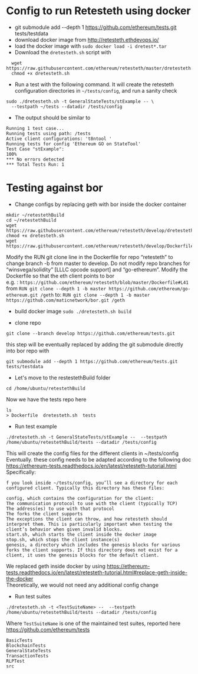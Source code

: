 
# Config to run Retesteth using docker

- git submodule add --depth 1 https://github.com/ethereum/tests.git tests/testdata  
- download docker image from http://retesteth.ethdevops.io/  
- load the docker image with `sudo docker load -i dretest*.tar` 
- Download the `dretesteth.sh` script with
```
  wget https://raw.githubusercontent.com/ethereum/retesteth/master/dretesteth.sh
  chmod +x dretesteth.sh
```
- Run a test with the following command. It will create the retesteth configuration directories in `~/tests/config`, and run a sanity check  
```
sudo ./dretesteth.sh -t GeneralStateTests/stExample -- \
  --testpath ~/tests --datadir /tests/config
```
- The output should be similar to
```
Running 1 test case...
Running tests using path: /tests
Active client configurations: 't8ntool '
Running tests for config 'Ethereum GO on StateTool'
Test Case "stExample":
100%
*** No errors detected
*** Total Tests Run: 1
```

# Testing against bor

- Change configs by replacing geth with bor inside the docker container  
```
mkdir ~/retestethBuild
cd ~/retestethBuild
wget https://raw.githubusercontent.com/ethereum/retesteth/develop/dretesteth.sh
chmod +x dretesteth.sh
wget https://raw.githubusercontent.com/ethereum/retesteth/develop/Dockerfile
```
Modify the RUN git clone line in the Dockerfile for repo “retesteth” to change branch -b from master to develop. Do not modify repo branches for “winsvega/solidity” [LLLC opcode support] and “go-ethereum”.
Modify the Dockerfile so that the eth client points to bor  
e.g. : `https://github.com/ethereum/retesteth/blob/master/Dockerfile#L41`
from `RUN git clone --depth 1 -b master https://github.com/ethereum/go-ethereum.git /geth`
to: `RUN git clone --depth 1 -b master https://github.com/maticnetwork/bor.git /geth`

- build docker image
`sudo ./dretesteth.sh build`

- clone repo
``` 
git clone --branch develop https://github.com/ethereum/tests.git
```
this step will be eventually replaced by adding the git submodule directly into bor repo with   
``` 
git submodule add --depth 1 https://github.com/ethereum/tests.git tests/testdata
```
- Let's move to the restestethBuild folder
```
cd /home/ubuntu/retestethBuild
```
Now we have the tests repo here  
```
ls
> Dockerfile  dretesteth.sh  tests
```
- Run test example    
```
./dretesteth.sh -t GeneralStateTests/stExample --  --testpath /home/ubuntu/retestethBuild/tests --datadir /tests/config
```
This will create the config files for the different clients in ~/tests/config
Eventually. these config needs to be adapted according to the following doc  
https://ethereum-tests.readthedocs.io/en/latest/retesteth-tutorial.html
Specifically:  
``` 
f you look inside ~/tests/config, you’ll see a directory for each configured client. Typically this directory has these files:

config, which contains the configuration for the client:
The communication protocol to use with the client (typically TCP)
The address(es) to use with that protocol
The forks the client supports
The exceptions the client can throw, and how retesteth should interpret them. This is particularly important when testing the client’s behavior when given invalid blocks.
start.sh, which starts the client inside the docker image
stop.sh, which stops the client instance(s)
genesis, a directory which includes the genesis blocks for various forks the client supports. If this directory does not exist for a client, it uses the genesis blocks for the default client.
```

We replaced geth inside docker by using https://ethereum-tests.readthedocs.io/en/latest/retesteth-tutorial.html#replace-geth-inside-the-docker  
Theoretically, we would not need any additional config change  

- Run test suites    
``` 
./dretesteth.sh -t <TestSuiteName> --  --testpath /home/ubuntu/retestethBuild/tests --datadir /tests/config
```
Where `TestSuiteName` is one of the maintained test suites, reported here https://github.com/ethereum/tests  
```
BasicTests
BlockchainTests
GeneralStateTests
TransactionTests
RLPTest
src
```
